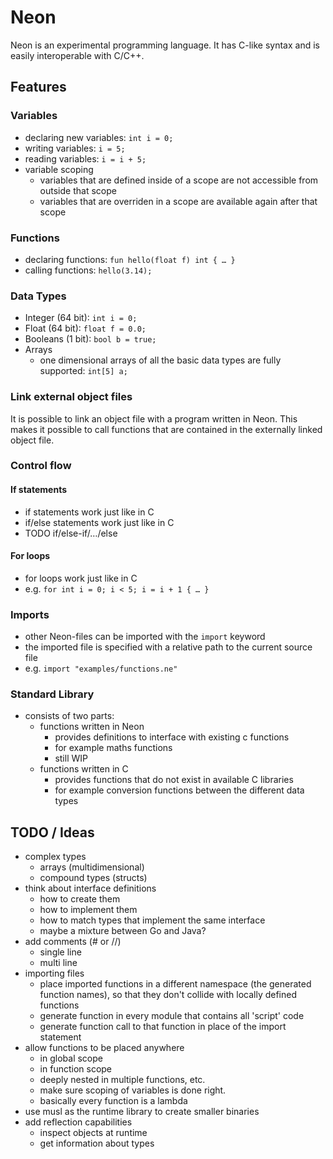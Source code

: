 # Neon

Neon is an experimental programming language.
It has C-like syntax and is easily interoperable with C/C++.

## Features

### Variables

-   declaring new variables: `int i = 0;`
-   writing variables: `i = 5;`
-   reading variables: `i = i + 5;`
-   variable scoping
    -   variables that are defined inside of a scope are not accessible from outside that scope
    -   variables that are overriden in a scope are available again after that scope

### Functions

-   declaring functions: `fun hello(float f) int { … }`
-   calling functions: `hello(3.14);`

### Data Types

-   Integer (64 bit): `int i = 0;`
-   Float (64 bit): `float f = 0.0;`
-   Booleans (1 bit): `bool b = true;`
-   Arrays
    -   one dimensional arrays of all the basic data types are fully supported: `int[5] a;`

### Link external object files

It is possible to link an object file with a program written in Neon.
This makes it possible to call functions that are contained in the externally linked object file.

### Control flow

#### If statements

-   if statements work just like in C
-   if/else statements work just like in C
-   TODO if/else-if/…/else

#### For loops

-   for loops work just like in C
-   e.g. `for int i = 0; i < 5; i = i + 1 { … }`

### Imports

-   other Neon-files can be imported with the `import` keyword
-   the imported file is specified with a relative path to the current source file
-   e.g. `import "examples/functions.ne"`

### Standard Library

- consists of two parts:
    - functions written in Neon
        - provides definitions to interface with existing c functions
        - for example maths functions
        - still WIP
    - functions written in C
        - provides functions that do not exist in available C libraries
        - for example conversion functions between the different data types

## TODO / Ideas

-   complex types
    -   arrays (multidimensional)
    -   compound types (structs)
-   think about interface definitions
    -   how to create them
    -   how to implement them
    -   how to match types that implement the same interface
    -   maybe a mixture between Go and Java?
-   add comments (# or //)
    -   single line
    -   multi line
-   importing files
    -   place imported functions in a different namespace (the generated function names), so that they don't collide with locally defined functions
    -   generate function in every module that contains all 'script' code
    -   generate function call to that function in place of the import statement
-   allow functions to be placed anywhere
    -   in global scope
    -   in function scope
    -   deeply nested in multiple functions, etc.
    -   make sure scoping of variables is done right.
    -   basically every function is a lambda
-   use musl as the runtime library to create smaller binaries
-   add reflection capabilities
    -   inspect objects at runtime
    -   get information about types
